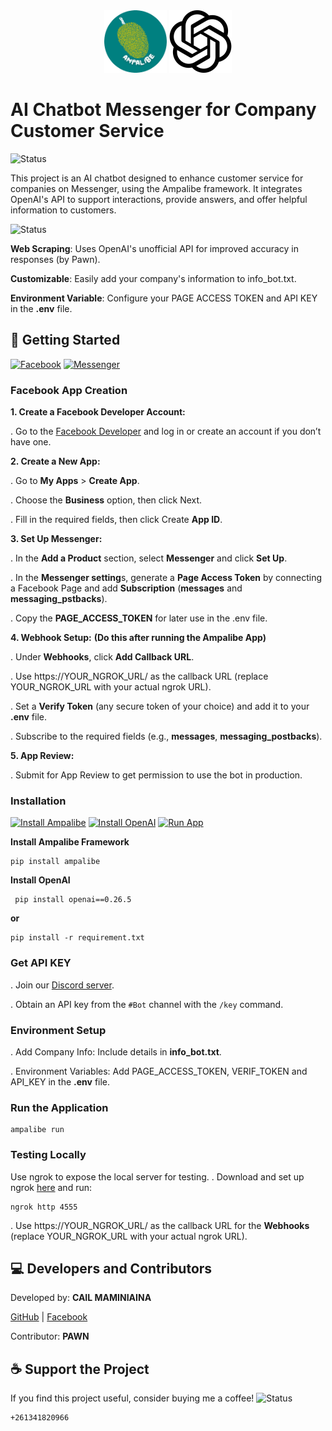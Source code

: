 <div align="center">
  <img src="https://github.com/cailmaminiaina/AI-ChatBot-for-Companies/blob/main/assets/public/ampalibe.png" alt="Ampalibe" width="100"/>
  <img src="https://github.com/cailmaminiaina/AI-ChatBot-for-Companies/blob/main/assets/public/ChatGPT-Logo.svg.png" alt="Openai's AI" width="100"/>
</div>

# **AI Chatbot Messenger for Company Customer Service**

![Status](https://img.shields.io/badge/status-running-brightgreen?style=for-the-badge)

This project is an AI chatbot designed to enhance customer service for companies on Messenger, using the Ampalibe framework. It integrates OpenAI's API to support interactions, provide answers, and offer helpful information to customers.


![Status](https://img.shields.io/badge/FEATURES-red?style=for-the-badge)

**Web Scraping**: Uses OpenAI's unofficial API for improved accuracy in responses (by Pawn).

**Customizable**: Easily add your company's information to info_bot.txt.

**Environment Variable**: Configure your PAGE ACCESS TOKEN and API KEY in the **.env** file.


## **🚀 Getting Started**

[![Facebook](https://img.shields.io/badge/Facebook-blue?style=for-the-badge)](https://facebook.com/)
[![Messenger](https://img.shields.io/badge/Messenger-purple?style=for-the-badge)](https://messenger.com/)

### **Facebook App Creation**

**1. Create a Facebook Developer Account:**

  . Go to the [Facebook Developer](https://developers.facebook.com/) and log in or create an account if you don’t have one.
    
**2. Create a New App:**

        
  . Go to **My Apps** > **Create App**.
  
  . Choose the **Business** option, then click Next.
  
  . Fill in the required fields, then click Create **App ID**.

**3. Set Up Messenger:**

  . In the **Add a Product** section, select **Messenger** and click **Set Up**.
  
  . In the **Messenger setting**s, generate a **Page Access Token** by connecting a Facebook Page and add **Subscription** (**messages** and **messaging_pstbacks**).
  
  . Copy the **PAGE_ACCESS_TOKEN** for later use in the .env file.

**4. Webhook Setup:**
**(Do this after running the Ampalibe App)**

  . Under **Webhooks**, click **Add Callback URL**.
  
  . Use https://YOUR_NGROK_URL/ as the callback URL (replace YOUR_NGROK_URL with your actual ngrok URL).
  
  . Set a **Verify Token** (any secure token of your choice) and add it to your **.env** file.
  
  . Subscribe to the required fields (e.g., **messages**, **messaging_postbacks**).

**5. App Review:**

  . Submit for App Review to get permission to use the bot in production.

### **Installation**

[![Install Ampalibe](https://img.shields.io/badge/Install-Ampalibe-blue?style=for-the-badge)](https://pypi.org/project/ampalibe/)
[![Install OpenAI](https://img.shields.io/badge/OpenAI-white?style=for-the-badge)]((https://pypi.org/project/openai/0.26.5/))
[![Run App](https://img.shields.io/badge/Run-App-brightgreen?style=for-the-badge)](#)
   
**Install Ampalibe Framework**

    pip install ampalibe
    
**Install OpenAI**

     pip install openai==0.26.5

**or**

    pip install -r requirement.txt
     
### **Get API KEY**

. Join our [Discord server](https://discord.pawan.krd).

. Obtain an API key from the `#Bot` channel with the `/key` command.
   
### **Environment Setup**

. Add Company Info: Include details in **info_bot.txt**.

. Environment Variables: Add PAGE_ACCESS_TOKEN, VERIF_TOKEN and API_KEY in the **.env** file.

### **Run the Application**

    ampalibe run

### **Testing Locally**

Use ngrok to expose the local server for testing.
. Download and set up ngrok [here](https://ngrok.com/) and run:

    ngrok http 4555
    
. Use https://YOUR_NGROK_URL/ as the callback URL for the **Webhooks** (replace YOUR_NGROK_URL with your actual ngrok URL).

## **💻 Developers and Contributors**

Developed by: **CAIL MAMINIAINA**

[GitHub](https://github.com/maminiainalaic) | [Facebook](https://facebook.com/yvanecail.0)

Contributor: **PAWN**

## **☕ Support the Project**

If you find this project useful, consider buying me a coffee!
![Status](https://img.shields.io/badge/M'Vola-darkgreen)

    +261341820966
